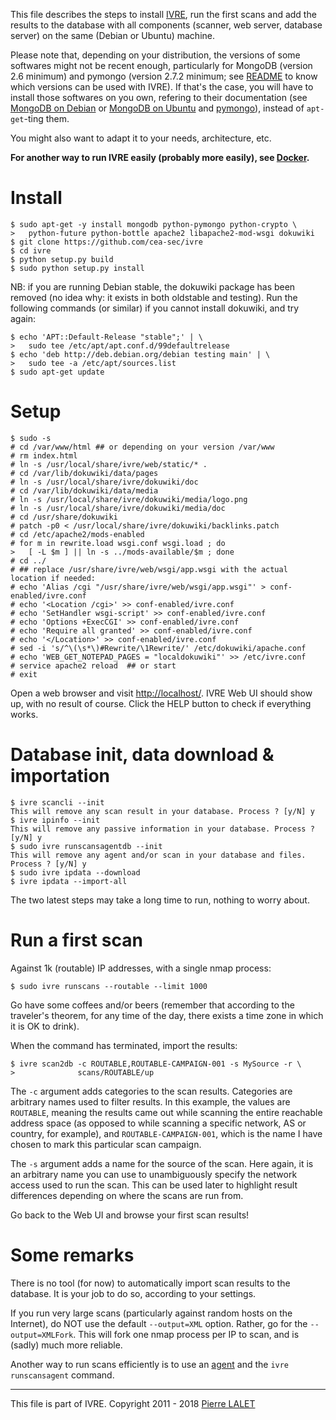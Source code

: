 This file describes the steps to install [IVRE](README.md), run the
first scans and add the results to the database with all components
(scanner, web server, database server) on the same (Debian or Ubuntu)
machine.

Please note that, depending on your distribution, the versions of some
softwares might not be recent enough, particularly for MongoDB
(version 2.6 minimum) and pymongo (version 2.7.2 minimum; see
[README](README.md) to know which versions can be used with IVRE). If
that's the case, you will have to install those softwares on you own,
refering to their documentation (see
[MongoDB on Debian](http://docs.mongodb.org/manual/tutorial/install-mongodb-on-debian/)
or
[MongoDB on Ubuntu](http://docs.mongodb.org/manual/tutorial/install-mongodb-on-ubuntu/)
and [pymongo](https://pypi.python.org/pypi/pymongo/)), instead of
`apt-get`-ting them.

You might also want to adapt it to your needs, architecture, etc.

**For another way to run IVRE easily (probably more easily), see
  [Docker](DOCKER.md).**


# Install #

    $ sudo apt-get -y install mongodb python-pymongo python-crypto \
    >   python-future python-bottle apache2 libapache2-mod-wsgi dokuwiki
    $ git clone https://github.com/cea-sec/ivre
    $ cd ivre
    $ python setup.py build
    $ sudo python setup.py install

NB: if you are running Debian stable, the dokuwiki package has been
removed (no idea why: it exists in both oldstable and testing). Run
the following commands (or similar) if you cannot install dokuwiki,
and try again:

    $ echo 'APT::Default-Release "stable";' | \
    >   sudo tee /etc/apt/apt.conf.d/99defaultrelease
    $ echo 'deb http://deb.debian.org/debian testing main' | \
    >   sudo tee -a /etc/apt/sources.list
    $ sudo apt-get update


# Setup #

    $ sudo -s
    # cd /var/www/html ## or depending on your version /var/www
    # rm index.html
    # ln -s /usr/local/share/ivre/web/static/* .
    # cd /var/lib/dokuwiki/data/pages
    # ln -s /usr/local/share/ivre/dokuwiki/doc
    # cd /var/lib/dokuwiki/data/media
    # ln -s /usr/local/share/ivre/dokuwiki/media/logo.png
    # ln -s /usr/local/share/ivre/dokuwiki/media/doc
    # cd /usr/share/dokuwiki
    # patch -p0 < /usr/local/share/ivre/dokuwiki/backlinks.patch
    # cd /etc/apache2/mods-enabled
    # for m in rewrite.load wsgi.conf wsgi.load ; do
    >   [ -L $m ] || ln -s ../mods-available/$m ; done
    # cd ../
    # ## replace /usr/share/ivre/web/wsgi/app.wsgi with the actual location if needed:
    # echo 'Alias /cgi "/usr/share/ivre/web/wsgi/app.wsgi"' > conf-enabled/ivre.conf
    # echo '<Location /cgi>' >> conf-enabled/ivre.conf
    # echo 'SetHandler wsgi-script' >> conf-enabled/ivre.conf
    # echo 'Options +ExecCGI' >> conf-enabled/ivre.conf
    # echo 'Require all granted' >> conf-enabled/ivre.conf
    # echo '</Location>' >> conf-enabled/ivre.conf
    # sed -i 's/^\(\s*\)#Rewrite/\1Rewrite/' /etc/dokuwiki/apache.conf
    # echo 'WEB_GET_NOTEPAD_PAGES = "localdokuwiki"' >> /etc/ivre.conf
    # service apache2 reload  ## or start
    # exit

Open a web browser and visit [http://localhost/](http://localhost/).
IVRE Web UI should show up, with no result of course. Click the HELP
button to check if everything works.


# Database init, data download & importation #

    $ ivre scancli --init
    This will remove any scan result in your database. Process ? [y/N] y
    $ ivre ipinfo --init
    This will remove any passive information in your database. Process ? [y/N] y
    $ sudo ivre runscansagentdb --init
    This will remove any agent and/or scan in your database and files. Process ? [y/N] y
    $ sudo ivre ipdata --download
    $ ivre ipdata --import-all

The two latest steps may take a long time to run, nothing to worry
about.


# Run a first scan #

Against 1k (routable) IP addresses, with a single nmap process:

    $ sudo ivre runscans --routable --limit 1000

Go have some coffees and/or beers (remember that according to the
traveler's theorem, for any time of the day, there exists a time zone
in which it is OK to drink).

When the command has terminated, import the results:

    $ ivre scan2db -c ROUTABLE,ROUTABLE-CAMPAIGN-001 -s MySource -r \
    >              scans/ROUTABLE/up

The `-c` argument adds categories to the scan results. Categories are
arbitrary names used to filter results. In this example, the values
are `ROUTABLE`, meaning the results came out while scanning the entire
reachable address space (as opposed to while scanning a specific
network, AS or country, for example), and `ROUTABLE-CAMPAIGN-001`,
which is the name I have chosen to mark this particular scan campaign.

The `-s` argument adds a name for the source of the scan. Here again,
it is an arbitrary name you can use to unambiguously specify the
network access used to run the scan. This can be used later to
highlight result differences depending on where the scans are run
from.

Go back to the Web UI and browse your first scan results!


# Some remarks #

There is no tool (for now) to automatically import scan results to the
database. It is your job to do so, according to your settings.

If you run very large scans (particularly against random hosts on the
Internet), do NOT use the default `--output=XML` option. Rather, go
for the `--output=XMLFork`. This will fork one nmap process per IP to
scan, and is (sadly) much more reliable.

Another way to run scans efficiently is to use an [agent](AGENT.md)
and the `ivre runscansagent` command.


---

This file is part of IVRE. Copyright 2011 - 2018
[Pierre LALET](mailto:pierre.lalet@cea.fr)
